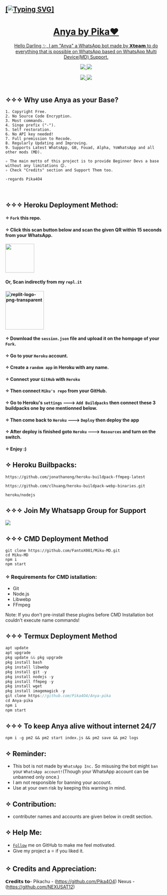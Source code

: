 <p align="center">
   <a href= "https://github.com/Pika4O4">
 
## [![Typing SVG](https://readme-typing-svg.herokuapp.com?font=Rockstar-ExtraBold&color=A020F0&lines=࿐𝐖𝐞𝐥𝐜𝐨𝐦𝐞+𝐓𝐨+𝒜𝓃𝓎𝒶𝕻𝖎𝕶𝕬༒4O4࿐+❤️)]
   
</p>
<h1 align="center"> Anya by Pika❤️
</h1>
<p align="center"> 
  Hello Darling ✨, I am "Anya" a WhatsApp bot made by 𝗫𝘁𝗲𝗮𝗺 to do everything that is possible on WhatsApp based on WhatsApp Multi Device(MD) Support.

<p align="center">
  <a href="https://github.com/Pika4O4/Anya-pika/fork">
    <img src="https://img.shields.io/github/forks/Pika4O4/Anya-pika?label=Fork&style=social">
    
    
  <a href="https://github.com/Pika4O4/Anya/stargazers">
    <img src="https://img.shields.io/github/stars/Pika4O4/Anya-Pika?style=social">
  </a>

<p align="center">
  <a href="https://github.com/Pika4O4/Anya-pika">
    <img src="https://visitor-badge.glitch.me/badge?page_id=https://github.com/Pika4O4/Anya.visitor-badge&left_text=Total%20Repo%20Visits">
    
    
<a href="https://github.com/Pika4O4">
    <img src="(https://visitor-badge.glitch.me/badge?page_id=https://github.com/Pika4O4/Shikimori-MD.visitor-badge&left_text=Total%20Repo%20Visitors)">
  </a>
</br>
      
</br> 
   


  

## ✧✧✧ Why use Anya as your Base?

```
1. Copyright Free.
2. No Source Code Encryption.
3. Most commands.
4. Singe prefix ("-").
5. Self restoration.
6. No API key needed!
7. Full premission to Recode.
8. Regularly Updating and Improving.
9. Supports Latest WhatsApp, GB, Fouad, Alpha, YoWhatsApp and all other mods (MD).

✧ The main motto of this project is to provide Beginner Devs a base without any limitations 😊.
✧ Check "Credits" section and Support Them too.

-regards Pika4O4
```
</br>




## ✧✧✧ Heroku Deployment Method:

#### ✧ `Fork` this repo.

#### ✧ Click this scan button below and scan the given QR within 15 seconds from your WhatsApp. 
<a href="https://miku-qr--fantox001.repl.co/"><img src="https://play-lh.googleusercontent.com/901aMQFFnVoX2T-YuJmTIwpPve_SUgMv_QSyzMSPtAqt_l0CyXN1DxfD6xXU0r2f9iM=w240-h480-rw" width="90" />
</a>
#### Or, Scan indirectly from my `repl.it`

#### <a href="https://replit.com/@FantoX001/Miku-QR?v=1"><img src="https://i.ibb.co/pPQjJL2/replit-logo-png-transparent.png" alt="replit-logo-png-transparent" border="0"  width="120"></a>
#### ✧ Download the `session.json` file and upload it on the hompage of your `Fork`.
#### ✧ Go to your `Heroku` account.
#### ✧ Create a `random app` in Heroku with any name.
#### ✧ Connect your `GitHub` with `Heroku`
#### ✧ Then connect `Miku's repo` from your GitHub.
#### ✧ Go to Heroku's `settings` ---> `Add Buildpacks` then connect these 3 buildpacks one by one mentionned    below.
#### ✧ Then come back to `Heroku` ---> `Deploy` then deploy the app
#### ✧ After deploy is finished goto `Heroku` ---> `Resources` and turn on the switch.
#### ✧ Enjoy :)


## ✧ Heroku Builbpacks:

```
https://github.com/jonathanong/heroku-buildpack-ffmpeg-latest
``` 
```
https://github.com/clhuang/heroku-buildpack-webp-binaries.git
```
```
heroku/nodejs
```


## ✧✧✧ Join My Whatsapp Group for Support

<a href="https://chat.whatsapp.com/DDWBpH9ciy38RCGYO7RkfM"><img src="https://img.shields.io/badge/Join Group-25D366?style=for-the-badge&logo=whatsapp&logoColor=white" />
</a>

## ✧✧✧ CMD Deployment Method
```
git clone https://github.com/FantoX001/Miku-MD.git
cd Miku-MD
npm i
npm start
```

### ✧ Requirements for CMD istallation:
- Git
- Node.js
- Libwebp
- FFmpeg

Note: If you don't pre-install these plugins before CMD Installation bot couldn't execute name commands!
</br> 

## ✧✧✧ Termux Deployment Method
```js
apt update
apt upgrade
pkg update && pkg upgrade
pkg install bash
pkg install libwebp
pkg install git -y
pkg install nodejs -y 
pkg install ffmpeg -y 
pkg install wget
pkg install imagemagick -y
git clone https://github.com/Pika4O4/Anya-pika
cd Anya-pika
npm i
npm start
```

## ✧✧✧ To keep Anya alive without internet 24/7

```
npm i -g pm2 && pm2 start index.js && pm2 save && pm2 logs
```

   
   
## ✧ Reminder:
- This bot is not made by `WhatsApp Inc.` So misusing the bot might `ban` your `WhatsApp account!`(Though your WhatsApp account can be unbanned only once.)
- I am not responsible for banning your account.
- Use at your own risk by keeping this warning in mind.
 


## ✧ Contribution:
- contributer names and accounts are given below in credit section.



## ✧ Help Me:
- [`Follow`](https://github.com/Pika4O4/#follow) me on GitHub to make me feel motivated.
- Give my project a ⭐ if you liked it.

     
## ✧ Credits and Appreciation:
𝗖𝗿𝗲𝗱𝗶𝘁𝘀 𝘁𝗼-
Pikachu - (https://github.com/Pika4O4)
Nexus - (https://github.com/NEXUSAT12)



